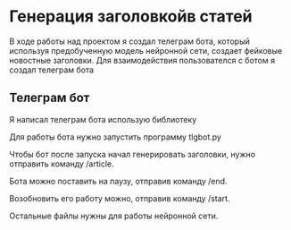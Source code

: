 <h1> Генерация заголовкойв статей</h1>

В ходе работы над проектом я создал телеграм бота, который используя предобученную модель нейронной сети, создает фейковые новостные заголовки.
Для взаимодействия пользователся с ботом я создал телеграм бота 

<h2>Телеграм бот</h2>

Я написал телеграм бота использую библиотеку

Для работы бота нужно запустить программу tlgbot.py

Чтобы бот после запуска начал генерировать заголовки, нужно отправить команду /article.

Бота можно поставить на паузу, отправив команду /end.

Возобновить его работу можно, отправив команду /start.

Остальные файлы нужны для работы нейронной сети.
